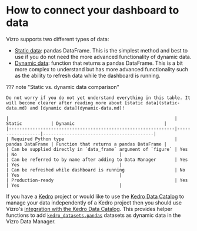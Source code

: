 # How to connect your dashboard to data

Vizro supports two different types of data:

* [Static data](static-data.md): pandas DataFrame. This is the simplest method and best to use if you do not need the more advanced functionality of dynamic data.
* [Dynamic data](dynamic-data.md): function that returns a pandas DataFrame. This is a bit more complex to understand but has more advanced functionality such as the ability to refresh data while the dashboard is running.

??? note "Static vs. dynamic data comparison"

    Do not worry if you do not yet understand everything in this table. It will become clearer after reading more about [static data](static-data.md) and [dynamic data](dynamic-data.md)!

    |                                                               | Static           | Dynamic                                  |
    |---------------------------------------------------------------|------------------|------------------------------------------|
    | Required Python type                                          | pandas DataFrame | Function that returns a pandas DataFrame |
    | Can be supplied directly in `data_frame` argument of `figure` | Yes              | No                                       |
    | Can be referred to by name after adding to Data Manager       | Yes              | Yes                                      |
    | Can be refreshed while dashboard is running                   | No               | Yes                                      |
    | Production-ready                                              | Yes              | Yes                                      |

If you have a [Kedro](https://kedro.org/) project or would like to use the [Kedro Data Catalog](https://docs.kedro.org/en/stable/data/index.html) to manage your data independently of a Kedro project then you should use Vizro's [integration with the Kedro Data Catalog](kedro-data-catalog.md). This provides helper functions to add [`kedro_datasets.pandas`](https://docs.kedro.org/en/stable/kedro_datasets.html) datasets as dynamic data in the Vizro Data Manager.
